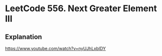 # LeetCode 556. Next Greater Element III

## Explanation 
https://www.youtube.com/watch?v=nyUJhLxbIDY